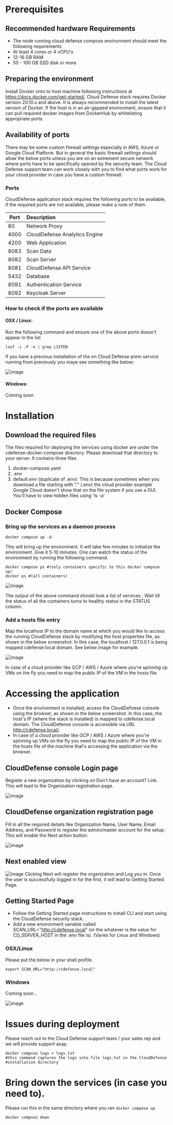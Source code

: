 # Prerequisites
## Recommended hardware Requirements
- The node running cloud defense compose environment should meet the following requirements
- At least 4 cores or 4 vCPU's
- 12-16 GB RAM
- 50 - 100 GB SSD disk or more

## Preparing the environment 
Install Docker onto to host machine following instructions at https://docs.docker.com/get-started/. Cloud Defense stack requires Docker version 20.10.x and above. It is always recommended to install the latest version of Docker. If the host is in an air-gapped environment, ensure that it can pull required docker images from  DockerHub by whitelisting appropriate ports.

## Availability of ports 
There may be some custom firewall settings especially in AWS, Azure or Google Cloud Platform. But in general the basic firewall settings should allow the below ports unless you are on an extrement secure network where ports have to be specifically opened by the security team. The Cloud Defense support team can work closely with you to find what ports work for your cloud provider in case you have a custom firewall. 

### Ports 
CloudDefense application stack requires the following ports to be available, if the required ports are not available, please make a note of them. 

| Port | Description   |
| -----|:--------------|
| 80   | Network Proxy |
| 4000 | CloudDefense Analytics Engine |
| 4200 | Web Application |
| 8083 | Scan Data |
| 8082 | Scan Server |
| 8081 | CloudDefense API Service |
| 5432 | Database |
| 8091 | Authentication Service |
| 8092 | Keycloak Server |

### How to check if the ports are available

#### OSX / Linux: 
Run the following command and ensure one of the above ports doesn't appear in the list
```
lsof -i -P -n | grep LISTEN
````

If you have a previous installation of the on Cloud Defense prem service running from previously you maye see something like below: 

![image](https://user-images.githubusercontent.com/1424635/129790772-f570384e-a33f-41e0-a186-87e1e46a6bda.png)



#### Windows: 
Coming soon 

# Installation 

## Download the required files

The files required for deploying the services using docker are under the cdefense-docker-compose directory. Please download that directory to your server. It contains three files 
1. docker-compose.yaml
2. .env 
3. default.env (duplicate of .env): This is because sometimes when you download a file starting with "." (.env) the cloud provider example Google Cloud doesn't show that on the file system if you use a GUI. You'll have to view hidden files using 'ls -a' 

## Docker Compose 

### Bring up the services as a daemon process
``` 
docker compose up -d 
```

This will bring up the environment. It will take few minutes to initialize the environment. Give it 5-10 minutes. One can watch the status of the environment by running the following command. 

```
docker compose ps #(only containers specific to this docker compose up)
docker ps #(all containers)
```

![image](https://user-images.githubusercontent.com/1424635/129781549-5c8883bb-5952-4408-a055-90db740db86f.png)

The output of the above command should look a list of services . Wait till the status of all the containers turns to healthy status in the STATUS column.


### Add a hosts file entry

Map the localhost IP to the domain name at which you would like to access the running CloudDefense stack by modifying the host properties file, as shown in the below screenshot. In this case, the localhost / 127.0.0.1 is being mapped cdefense.local domain. See below image for example. 

![image](https://user-images.githubusercontent.com/1424635/129781483-3334e76a-182e-4ea0-987a-7c1b35c9391f.png)

In case of a cloud provider like GCP / AWS / Azure where you're spinning up VMs on the fly you need to map the public IP of the VM in the hosts file. 


# Accessing the application

- Once the environment is installed, access the  CloudDefnese console using the browser, as shown in the below screenshot. In this case, the host's IP (where the stack is installed) is mapped to cdefense.local domain. The CloudDefense console is accessible via URL http://cdefense.local/.
- In case of a cloud provider like GCP / AWS / Azure where you're spinning up VMs on the fly you need to map the public IP of the VM in the hosts file of the machine that's accessing the application via the browser. 


## CloudDefense console Login page
Register a new organization by clicking on Don't have an account? Link. This will lead to the Organization registration page.

![image](https://user-images.githubusercontent.com/1424635/129782133-994a6768-b9aa-4a8f-b184-6731d5ee2d16.png)

## CloudDefense organization registration page
Fill in all the required details like Organization Name, User Name, Email Address, and Password to register the admin/master account for the setup. This will enable the Next action button.

![image](https://user-images.githubusercontent.com/1424635/129782154-ce57d0a7-cc8a-4c72-ad1e-ed54e0930805.png)


## Next enabled view
![image](https://user-images.githubusercontent.com/1424635/129782181-8d6b4a05-9ed7-43b0-885d-35dc866f1bd8.png)
Clicking Next will register the organization and Log you in. Once the user is successfully logged in for the first, it will lead to Getting Started Page.


## Getting Started Page
- Follow the Getting Started page instructions to install CLI and start using the CloudDefense security stack.
- Add a new environment variable called SCAN_URL="http://cdefense.local" (or the whatever is the value for CD_SERVER_HOST in the .env file is). (Varies for Linux and Windows)

### OSX/Linux
Please put the below in your shell profile. 
```
export SCAN_URL="http://cdefense.local" 
```

### Windows 
Coming soon .. 



![image](https://user-images.githubusercontent.com/1424635/129782217-d29a77d1-703a-4ef0-a705-288e1ae70a8f.png)


# Issues during deployment 

Please reach out to the Cloud Defense support team / your sales rep and we will provide support asap. 

```
docker compose logs > logs.txt
#this command captures the logs into file logs.txt in the CloudDefense 
#installation directory
```

# Bring down the services (in case you need to). 
Please run this in the same directory where you ran `docker compose up`
```
docker compose down
```





